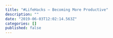 ```yaml
---
title: "#LifeHacks — Becoming More Productive"
description: ""
date: "2019-06-03T12:02:14.563Z"
categories: []
published: false
---
```



